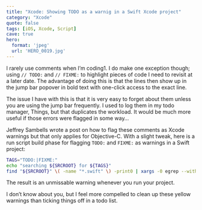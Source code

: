 ```yaml
---
title: "Xcode: Showing TODO as a warnig in a Swift Xcode project"
category: "Xcode"
quote: false
tags: [iOS, Xcode, Script]
cave: true
hero:
  format: 'jpeg'
  url: 'HERO_0019.jpg'
---
```

I rarely use comments when I’m coding1. I do make one exception though; using `// TODO:` and `// FIXME:` to highlight pieces of code I need to revisit at a later date. The advantage of doing this is that the lines then show up in the jump bar popover in bold text with one-click access to the exact line.

The issue I have with this is that it is very easy to forget about them unless you are using the jump bar frequently. I used to log them in my todo manager, Things, but that duplicates the workload. It would be much more useful if those errors were flagged in some way…

Jeffrey Sambells wrote a post on how to flag these comments as Xcode warnings but that only applies for Objective-C. With a slight tweak, here is a run script build phase for flagging `TODO:` and `FIXME:` as warnings in a Swift project:

```sh
TAGS="TODO:|FIXME:"
echo "searching ${SRCROOT} for ${TAGS}"
find "${SRCROOT}" \( -name "*.swift" \) -print0 | xargs -0 egrep --with-filename --line-number --only-matching "($TAGS).*\$" | perl -p -e "s/($TAGS)/ warning: \$1/"
```

The result is an unmissable warning whenever you run your project.

I don’t know about you, but I feel more compelled to clean up these yellow warnings than ticking things off in a todo list.
